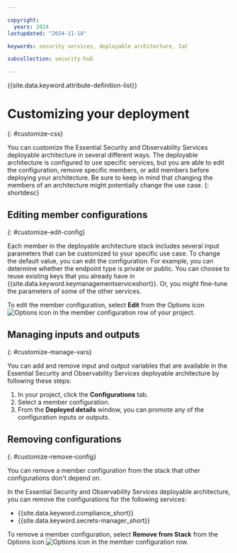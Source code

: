 ```yaml
---

copyright:
  years: 2024
lastupdated: "2024-11-18"

keywords: security services, deployable architecture, IaC

subcollection: security-hub

---
```


{{site.data.keyword.attribute-definition-list}}

# Customizing your deployment
{: #customize-css}

You can customize the Essential Security and Observability Services deployable architecture in several different ways. The deployable architecture is configured to use specific services, but you are able to edit the configuration, remove specific members, or add members before deploying your architecture. Be sure to keep in mind that changing the members of an architecture might potentially change the use case.
{: shortdesc}

## Editing member configurations
{: #customize-edit-config}

Each member in the deployable architecture stack includes several input parameters that can be customized to your specific use case. To change the default value, you can edit the configuration. For example, you can determine whether the endpoint type is private or public. You can choose to reuse existing keys that you already have in {{site.data.keyword.keymanagementserviceshort}}. Or, you might fine-tune the parameters of some of the other services. 

To edit the member configuration, select **Edit** from the Options icon ![Options icon](../icons/action-menu-icon.svg "Options") in the member configuration row of your project.



## Managing inputs and outputs
{: #customize-manage-vars}

You can add and remove input and output variables that are available in the Essential Security and Observability Services deployable architecture by following these steps:

1.  In your project, click the **Configurations** tab.
1.  Select a member configuration.
1.  From the **Deployed details** window, you can promote any of the configuration inputs or outputs.


## Removing configurations
{: #customize-remove-config}

You can remove a member configuration from the stack that other configurations don't depend on.

In the Essential Security and Observability Services deployable architecture, you can remove the configurations for the following services:

- {{site.data.keyword.compliance_short}}
- {{site.data.keyword.secrets-manager_short}}

To remove a member configuration, select **Remove from Stack** from the Options icon ![Options icon](../icons/action-menu-icon.svg "Options") in the member configuration row.

